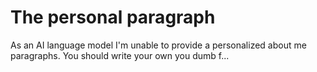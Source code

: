# The personal paragraph
As an AI language model I'm unable to provide a personalized about me paragraphs. You should write your own you dumb f...
